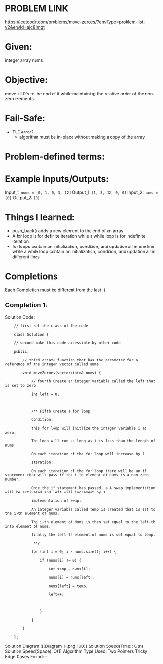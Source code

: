 # PROBLEM LINK
https://leetcode.com/problems/move-zeroes/?envType=problem-list-v2&envId=ajc81mgt

# Given: 
integer array nums


# Objective: 
move all 0's to the end of it while maintaining the relative order of the non-zero elements.


# Fail-Safe:
- TLE error?
	- algorithm must be in-place without making a copy of the array.
# Problem-defined terms: 


# Example Inputs/Outputs:
Input_1: `nums = [0, 1, 0, 3, 12]`
Output_1: `[1, 3, 12, 0, 0]`
Input_2: `nums = [0]`
Output_2: `[0]`

# Things I learned:
- push_back() adds a new element to the end of an array
- A for loop is for definite iteration while a while loop is for indefinite iteration
- for loops contain an initialization, condition, and updation all in one line while a while loop contain an initialization, condition, and updation all in different lines

# Completions
Each Completion must be different from the last :) 
## Completion 1:
Solution Code:
``` 
	// first set the class of the code
	
	class Solution {
	
	// second make this code accessible by other code
	
	public:
	
	    // third create function that has the parameter for a reference of the integer vector called nums
	
	    void moveZeroes(vector<int>& nums) {
	
	        // fourth Create an integer variable called the left that is set to zero
	
	        int left = 0;
	
	  
	
	        /** Fifth Create a for loop.
	
	        Condition:
	
	        this for loop will initlize the integer variable i at zero.
	
	        The loop will run as long as i is less than the length of nums
	
	        On each iteration of the for loop will increase by 1.
	
	        Iteration:
	
	        On each iteration of the for loop there will be an if statement that will pass if the i-th element of nums is a non-zero number.
	
	        Once the if statement has passed, a A swap implementation will be activated and left will increment by 1.
	
	        implementation of swap:
	
	        An integer variable called temp is created that is set to the i-th element of nums.
	
	        The i-th element of Nums is then set equal to the left-th into element of nums.
	
	        finally the left-th element of nums is set equal to temp.
	
	         **/
	
	        for (int i = 0; i < nums.size(); i++) {      
	
	            if (nums[i] != 0) {
	
	                int temp = nums[i];
	
	                nums[i] = nums[left];
	
	                nums[left] = temp;
	
	                left++;
	
	  
	
	            }
	
	        }
	
	    }
	
	};
```
Solution Diagram:![[Diagram 11.png|100]]
Solution Speed(Time): O(n)
Solution Speed(Space): O(1) 
Algorithm Type Used: Two Pointers
Tricky Edge Cases Found:
	-